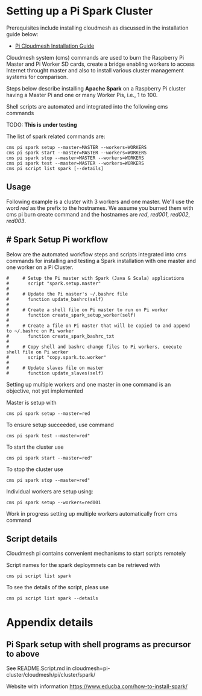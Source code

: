 # Setting up a Pi Spark Cluster

Prerequisites include installing cloudmesh as discussed in the installation
 guide below:

* [Pi Cloudmesh Installation Guide](/README.md#installation)

Cloudmesh system (cms) commands are used to burn the Raspberry Pi Master and Pi
 Worker SD
 cards, create a bridge enabling workers to access Internet throught master and
  also to install various
  cluster management systems for comparison.
    
  Steps below describe installing **Apache Spark** on a Raspberry Pi
   cluster
   having a Master
  Pi and one or many Worker Pis, i.e., 1 to 100.
  

Shell scripts are automated and integrated into the following cms commands

TODO: **This is under testing**

The list of spark related commands are:

```
cms pi spark setup --master=MASTER --workers=WORKERS
cms pi spark start --master=MASTER --workers=WORKERS
cms pi spark stop --master=MASTER --workers=WORKERS
cms pi spark test --master=MASTER --workers=WORKERS
cms pi script list spark [--details]
```

## Usage

Following example is a cluster with 3 workers and one master.
We'll use the word *red* as the prefix to the hostnames. We assume you
 burned them with cms pi burn create command and the hostnames are
*red*, *red001*, *red002*, *red003*.

##     # Spark Setup Pi workflow

Below are the automated workflow steps and scripts integrated into cms
 commands for installing and testing a Spark installation with one master and
  one worker on a Pi
  Cluster.


    #     # Setup the Pi master with Spark (Java & Scala) applications
    #       script "spark.setup.master"
    #
    #     # Update the Pi master's ~/.bashrc file
    #       function update_bashrc(self)
    #
    #     # Create a shell file on Pi master to run on Pi worker
    #       function create_spark_setup_worker(self)
    #
    #     # Create a file on Pi master that will be copied to and append to ~/.bashrc on Pi worker
    #       function create_spark_bashrc_txt
    #
    #     # Copy shell and bashrc change files to Pi workers, execute shell file on Pi worker
    #       script "copy.spark.to.worker"
    #
    #     # Update slaves file on master
    #       function update_slaves(self)

Setting up multiple workers and one master in one command is an objective, not yet
 implemented

Master is setup with

```
cms pi spark setup --master=red 
```

To ensure setup succeeded, use command

```
cms pi spark test --master=red"
```

To start the cluster use

```
cms pi spark start --master=red"
```

To stop the cluster use

```
cms pi spark stop --master=red"
```

Individual workers are setup using:

```
cms pi spark setup --workers=red001 
```

Work in progress setting up multiple workers automatically from cms command

## Script details

Cloudmesh pi contains convenient mechanisms to start scripts remotely

Script names for the spark deploymnets can  be retrieved with

```
cms pi script list spark
```

To see the details of the script, pleas use

```
cms pi script list spark --details
```


# Appendix details

## Pi Spark setup with shell programs as precursor to above

See README.Script.md
in cloudmesh=pi-cluster/cloudmesh/pi/cluster/spark/

Website with information <https://www.educba.com/how-to-install-spark/>


 

